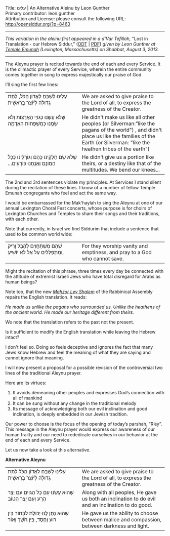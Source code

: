 <html>
<head></head>
<body>
Title: עלינו | An Alternative Aleinu by Leon Gunther<br />
Primary contributor: leon.gunther<br />
Attribution and License: please consult the following URL: <a href="http://opensiddur.org/?p=8463">http://opensiddur.org/?p=8463</a>
<p />
<hr />

<em>This variation in the aleinu first appeared in a d'Var Tefillah,</em> "Lost in Translation - our Hebrew Siddur,” (<a href="https://opensiddur.org/wp-content/uploads/2014/02/Leon-Gunther-Lost-in-Translation-Our-Hebrew-Siddur-2013-08-03.odt">ODT</a> | <a href="https://opensiddur.org/wp-content/uploads/2014/02/Leon-Gunther-Lost-in-Translation-Our-Hebrew-Siddur-2013-08-03.pdf">PDF</a>)<em> given by Leon Gunther at <a href="http://www.templeemunah.org">Temple Emunah</a> (Lexington, Massachusetts) on Shabbat, August 3, 2013.</em>

<hr />


The Aleynu prayer is recited towards the end of each and every Service. It is the climactic prayer of every Service, wherein the entire community comes together in song to express majestically our praise of God.

I’ll sing the first few lines:

<table style="margin-left: auto;margin-right: auto;">
<tbody>
<tr>
<td style="vertical-align:top;" width="46%">
<div class="liturgy"><span lang="he">
עָלֵינוּ לְשַׁבֵּחַ לַאֳדוֹן הַכֹּל, לָתֵת גְדוּלָה לְיוֹצֵר בְּרֵאשִׁית
</span></div></td>
 
<td style="vertical-align:top;" width="53%"><div class="english">
We are asked to give praise to the Lord of all, to express the greatness of the Creator.
	</div></td></tr>


<tr><td style="vertical-align:top;" width="46%"><div class="liturgy"><span lang="he">
שֶׁלֹא עָשָֹנוּ כְּגוֹיֵי הַאָרָצוֹת
וְלֹא שָׂמָנוּ כְּמִשְׁפְּחוֹת הַאַדָמָה
</span></div></td>
 
<td style="vertical-align:top;" width="53%"><div class="english">
He didn't make us like all other peoples (or Silverman:”like the pagans of the world") ,
and didn't place us like the families of the Earth (or Silverman: ‫"‬like the heathen tribes of the earth‫"‬)
	</div></td></tr>


<tr><td style="vertical-align:top;" width="46%"><div class="liturgy"><span lang="he">
שֶׁלֹא שָׂם חֶלְקֵינוּ כָּהֶם וְגוֹרָלֵינוּ כְּכָל הָמוֹנָם
וַאַנָחְנוּ כּוֹרְעִים...‏
</span></div></td>
 
<td style="vertical-align:top;" width="53%"><div class="english">
He didn't give us a portion like theirs, or a destiny like that of the multitudes.
We bend our knees...
</td></tr>
</tbody></table>


The 2nd and 3rd sentences violate my principles. At Services I stand silent during the recitation of these lines. I know of a number of fellow Temple Emunah congregants who feel and act the same way.

I would be embarrassed for the Mak'haylah to sing the Aleynu at one of our annual Lexington Choral Fest concerts, whose purpose is for choirs of Lexington Churches and Temples to share their songs and their traditions, with each other.

Note that currently, in Israel we find Siddurim that include a sentence that used to be common world wide:

<table style="margin-left: auto;margin-right: auto;">
<tbody>
<tr>
<td style="vertical-align:top;" width="46%">
<div class="liturgy"><span lang="he">
‫שֶׁהֵם מִשְׁתַּחֲוִים לְהֶבֶל וָרִיק ,‫וּמִתְפַּלְּלִים עַל אֵל לֹא יוֹשִׁיעַ
</span></div></td>
 
<td style="vertical-align:top;" width="53%"><div class="english">
For they worship vanity and emptiness, and pray to a God who cannot save.
</td></tr>
</tbody></table>

Might the recitation of this phrase, three times every day be connected with the attitude of extremist Israeli Jews who have total disregard for Arabs as human beings?

Note too, that the new <em><a href="http://www.rabbinicalassembly.org/resources-ideas/publications/prayerbooks-liturgy">Maḥzor Lev Shalem</a></em> of the Rabbinical Assembly repairs the English translation. It reads:

<em>He made us unlike the pagans who surrounded us.
Unlike the heathens of the ancient world.
He made our heritage different from theirs.</em>

We note that the translation refers to the past not the present.

Is it sufficient to modify the English translation while leaving the Hebrew intact?

I don't feel so. Doing so feels deceptive and ignores the fact that many Jews know Hebrew and feel the meaning of what they are saying and cannot ignore that meaning.

I will now present a proposal for a possible revision of the controversial two lines of the traditional Aleynu prayer.

Here are its virtues:
1. It avoids demeaning other peoples and expresses God’s connection with all of mankind
2. It can be sung without any change in the traditional melody
3. Its message of acknowledging both our evil inclination and good inclination, is deeply embedded in our Jewish tradition.

Our power to choose is the focus of the opening of today’s parshah, “R’ey”. This message in the Aleynu prayer would express our awareness of our human frailty and our need to rededicate ourselves in our behavior at the end of each and every Service.

Let us now take a look at this alternative.

<strong>Alternative Aleynu</strong>

<table style="margin-left: auto;margin-right: auto;">
<tbody>
<tr>
<td style="vertical-align:top;" width="46%">
<div class="liturgy"><span lang="he">
עָלֵינוּ לְשַׁבֵּחַ לַאֳדוֹן הַכֹּל
   לָתֵת גְדוּלָה לְיוֹצֵר בְּרֵאשִׁית
</span></div></td>
 
<td style="vertical-align:top;" width="53%"><div class="english">
We are asked to give praise to the Lord of all, 
to express the greatness of the Creator.
	</div></td></tr>


<tr><td style="vertical-align:top;" width="46%"><div class="liturgy"><span lang="he">
שֶׁהוּא עָשָֹנוּ עִם כָּל הַגוֹיִם 
  עִם יֵצֶר הַרָע וְעִם יֵצֶר הַטוֹב
</span></div></td>
 
<td style="vertical-align:top;" width="53%"><div class="english">
Along with all peoples, 
He gave us both an inclination to do evil and an inclination to do good.
	</div></td></tr>


<tr><td style="vertical-align:top;" width="46%"><div class="liturgy"><span lang="he">
שֶׁהוּא נָתָן לָנוּ יְכוֹלֶת לִבְחוֹר
 בֵּין רוֹעָ וְחֶסֶד, בֵּין חֹשֶׁך וְאוֹר
</span></div></td>
 
<td style="vertical-align:top;" width="53%"><div class="english">
He gave us the ability to choose 
between malice and compassion, between darkness and light.
</td></tr>
</tbody></table>

</body>
</html>